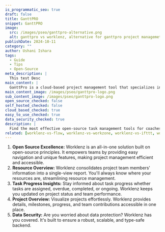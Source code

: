 ```yaml
---
is_programmatic_seo: true
draft: false
title: GanttPRO
snippet: GanttPRO
image:
  src: /images/pseo/ganttpro-alternative.png
  alt: ganttpro vs worklenz, alternative for ganttpro project managemet tool, task management, resource management, productivity
publishDate: 2024-10-11
category: ""
author: Ushani Ishara
tags:
  - Guide
  - Tips
  - Open-Source
meta_description: |
  This test Desc
main_content: |
  GanttPro is a cloud-based project management tool that specializes in creating and managing Gantt charts for project scheduling and planning.
main_content_image: /images/pseo/ganttpro-logo.png
sub_content_image: /images/pseo/ganttpro-logo.png
open_source_checked: false
self_hosted_checked: false
cloud_based_checked: true
easy_to_use_checked: true
data_security_checked: true
description: |
  Find the most effective open-source task management tools for coaches on our platform. Simplify your coaching tasks and boost productivity with these tools.
related: [worklenz-vs-flow, worklenz-vs-workzone, worklenz-vs-ifttt, worklenz-vs-teamgantt]
---
```

1. **Open Source Excellence:** Worklenz is an all-in-one solution built on open-source principles. It empowers teams by providing easy navigation and unique features, making project management efficient and accessible.
2. **Resource Overview:** Worklenz consolidates project team members' information into a single-view report. You'll always know where your resources are, streamlining resource management.
3. **Task Progress Insights:** Stay informed about task progress whether tasks are assigned, overdue, completed, or ongoing. Worklenz keeps you updated on project status and team performance.
4. **Project Overview:** Visualize projects effortlessly. Worklenz provides details, milestones, progress, and team contributions accessible in one place.
5. **Data Security:** Are you worried about data protection? Worklenz has you covered. It's built to ensure a robust, scalable, and type-safe backend.